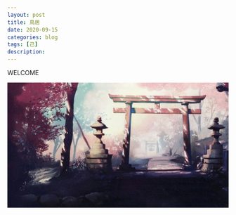```yaml
---
layout: post
title: 鳥居
date: 2020-09-15
categories: blog
tags: [己]
description: 
---
```


WELCOME

<center>
    <p><img src="/img/welcome.jpg" align="center"></p>
</center>












